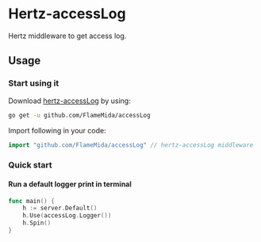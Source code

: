 # Hertz-accessLog

Hertz middleware to get access log.

## Usage

### Start using it

Download [hertz-accessLog](https://github.com/FlameMida/accessLog) by using:

```sh
go get -u github.com/FlameMida/accessLog
```

Import following in your code:

```go
import "github.com/FlameMida/accessLog" // hertz-accessLog middleware 
```

### Quick start

#### Run a default logger print in terminal

```go
func main() {
    h := server.Default()
    h.Use(accessLog.Logger())
    h.Spin()
}
```
